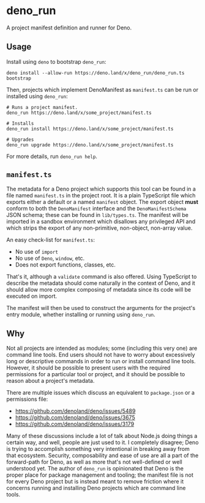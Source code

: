 # deno_run

A project manifest definition and runner for Deno.

## Usage

Install using `deno` to bootstrap `deno_run`:
```shell
deno install --allow-run https://deno.land/x/deno_run/deno_run.ts bootstrap
```

Then, projects which implement DenoManifest as `manifest.ts` can be run or installed using `deno_run`:
```shell
# Runs a project manifest.
deno_run https://deno.land/x/some_project/manifest.ts

# Installs
deno_run install https://deno.land/x/some_project/manifest.ts

# Upgrades
deno_run upgrade https://deno.land/x/some_project/manifest.ts
```

For more details, run `deno_run help`.

## `manifest.ts`

The metadata for a Deno project which supports this tool can be found in a file named `manifest.ts` in the project root. It is a plain TypeScript file which exports either a default or a named `manifest` object. The export object **must** conform to both the `DenoManifest` interface and the `DenoManifestSchema` JSON schema; these can be found in `lib/types.ts`. The manifest will be imported in a sandbox environment which disallows any privileged API and which strips the export of any non-primitive, non-object, non-array value.

An easy check-list for `manifest.ts`:
  - No use of `import`
  - No use of `Deno`, `window`, etc.
  - Does not export functions, classes, etc.

That's it, although a `validate` command is also offered. Using TypeScript to describe the metadata should come naturally in the context of Deno, and it should allow more complex composing of metadata since its code will be executed on import.

The manifest will then be used to construct the arguments for the project's entry module, whether installing or running using `deno_run`.

## Why

Not all projects are intended as modules; some (including this very one) are command line tools. End users should not have to worry about excessively long or descriptive commands in order to run or install command line tools. However, it should be possible to present users with the required permissions for a particular tool or project, and it should be possible to reason about a project's metadata.

There are multiple issues which discuss an equivalent to `package.json` or a permissions file:
  - https://github.com/denoland/deno/issues/5489
  - https://github.com/denoland/deno/issues/3675
  - https://github.com/denoland/deno/issues/3179

Many of these discussions include a lot of talk about Node.js doing things a certain way, and well, people are just used to it. I completely disagree; Deno is trying to accomplish something very intentional in breaking away from that ecosystem. Security, composability and ease of use are all a part of the forward-path for Deno, as well as more that's not well-defined or well understood yet. The author of `deno_run` is opinionated that Deno is the proper place for package management and tooling; the manifest file is not for every Deno project but is instead meant to remove friction where it concerns running and installing Deno projects which are command line tools.
